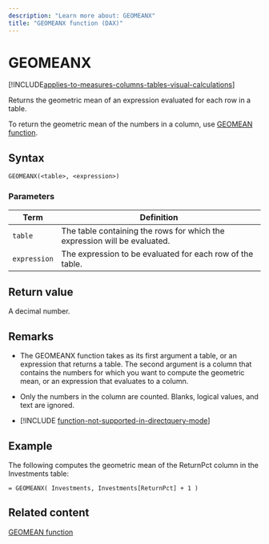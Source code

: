 ```yaml
---
description: "Learn more about: GEOMEANX"
title: "GEOMEANX function (DAX)"
---
```

# GEOMEANX

[!INCLUDE[applies-to-measures-columns-tables-visual-calculations](includes/applies-to-measures-columns-tables-visual-calculations.md)]

Returns the geometric mean of an expression evaluated for each row in a table.

To return the geometric mean of the numbers in a column, use [GEOMEAN function](geomean-function-dax.md).

## Syntax

```dax
GEOMEANX(<table>, <expression>)
```

### Parameters

|Term|Definition|
|--------|--------------|
|`table`|The table containing the rows for which the expression will be evaluated.|
|`expression`|The expression to be evaluated for each row of the table.|

## Return value

A decimal number.

## Remarks

- The GEOMEANX function takes as its first argument a table, or an expression that returns a table. The second argument is a column that contains the numbers for which you want to compute the geometric mean, or an expression that evaluates to a column.

- Only the numbers in the column are counted. Blanks, logical values, and text are ignored.

- [!INCLUDE [function-not-supported-in-directquery-mode](includes/function-not-supported-in-directquery-mode.md)]

## Example

The following computes the geometric mean of the ReturnPct column in the Investments table:

```dax
= GEOMEANX( Investments, Investments[ReturnPct] + 1 )
```

## Related content

[GEOMEAN function](geomean-function-dax.md)
